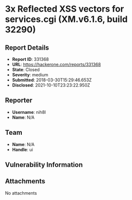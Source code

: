# 3x Reflected XSS vectors for services.cgi (XM.v6.1.6, build 32290)

## Report Details
- **Report ID**: 331368
- **URL**: https://hackerone.com/reports/331368
- **State**: Closed
- **Severity**: medium
- **Submitted**: 2018-03-30T15:29:46.653Z
- **Disclosed**: 2021-10-10T23:23:22.950Z

## Reporter
- **Username**: nih8l
- **Name**: N/A

## Team
- **Name**: N/A
- **Handle**: ui

## Vulnerability Information


## Attachments
No attachments

